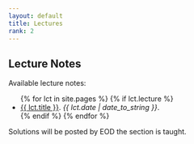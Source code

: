```yaml
---
layout: default
title: Lectures
rank: 2
---
```

## Lecture Notes

Available lecture notes:

<ul>
  {% for lct in site.pages %}
    {% if lct.lecture  %}
  <li>
    <a href="{{ lct.path | replace:'.md','.html' }}">{{ lct.title }}</a>. <em>{{ lct.date | date_to_string }}</em>.
  </li>
  {% endif %}
  {% endfor %}
</ul>

Solutions will be posted by EOD the section is taught. 
